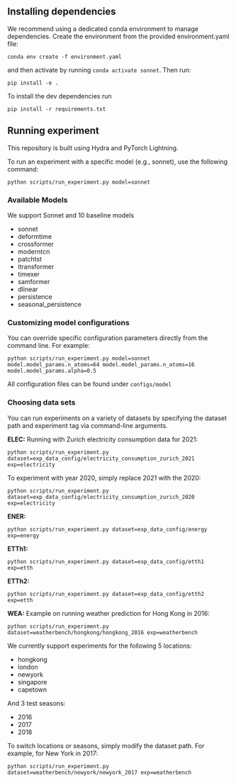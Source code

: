 
## Installing dependencies 

We recommend using a dedicated conda environment to manage dependencies. Create the environment from the provided environment.yaml file:
```
conda env create -f environment.yaml
```
and then activate by running `conda activate sonnet`. Then run:
```
pip install -e .
```

To install the dev dependencies run 
```
pip install -r requirements.txt
```



## Running experiment

This repository is built using Hydra and PyTorch Lightning.

To run an experiment with a specific model (e.g., sonnet), use the following command:

```
python scripts/run_experiment.py model=sonnet
```

### Available Models

We support Sonnet and 10 baseline models
- sonnet
- deformtime
- crossformer
- moderntcn
- patchtst
- itransformer
- timexer
- samformer
- dlinear
- persistence
- seasonal_persistence
    

### Customizing model configurations

You can override specific configuration parameters directly from the command line. For example:

```
python scripts/run_experiment.py model=sonnet model.model_params.n_atoms=64 model.model_params.n_atoms=16 model.model_params.alpha=0.5
```

All configuration files can be found under `configs/model`


### Choosing data sets

You can run experiments on a variety of datasets by specifying the dataset path and experiment tag via command-line arguments.

**ELEC:**
Running with Zurich electricity consumption data for 2021:
```
python scripts/run_experiment.py dataset=exp_data_config/electricity_consumption_zurich_2021 exp=electricity
```
To experiment with year 2020, simply replace 2021 with the 2020:
```
python scripts/run_experiment.py dataset=exp_data_config/electricity_consumption_zurich_2020 exp=electricity
```

**ENER:**
```
python scripts/run_experiment.py dataset=exp_data_config/energy exp=energy
```

**ETTh1:**
```
python scripts/run_experiment.py dataset=exp_data_config/etth1 exp=etth
```

**ETTh2:**
```
python scripts/run_experiment.py dataset=exp_data_config/etth2 exp=etth
```

**WEA:**
Example on running weather prediction for Hong Kong in 2016:
```
python scripts/run_experiment.py dataset=weatherbench/hongkong/hongkong_2016 exp=weatherbench
```
We currently support experiments for the following 5 locations:
- hongkong
- london
- newyork
- singapore
- capetown

And 3 test seasons:
- 2016
- 2017
- 2018

To switch locations or seasons, simply modify the dataset path. For example, for New York in 2017:
```
python scripts/run_experiment.py dataset=weatherbench/newyork/newyork_2017 exp=weatherbench
```
